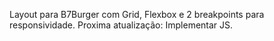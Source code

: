 Layout para B7Burger com Grid, Flexbox e 2 breakpoints para responsividade. 
Proxima atualização: Implementar JS.
